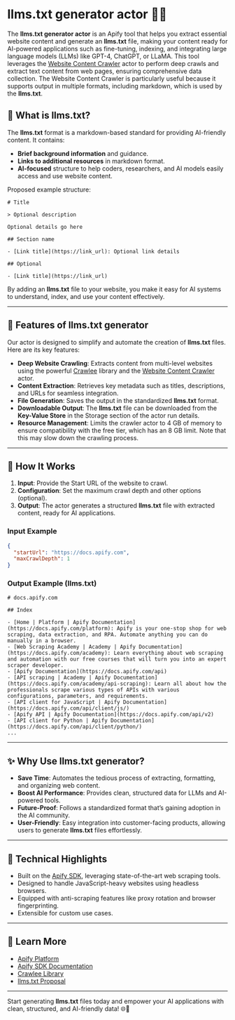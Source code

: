 # llms.txt generator actor 🚀📄

The **llms.txt generator actor** is an Apify tool that helps you extract essential website content and generate an **llms.txt** file, making your content ready for AI-powered applications such as fine-tuning, indexing, and integrating large language models (LLMs) like GPT-4, ChatGPT, or LLaMA. This tool leverages the [Website Content Crawler](https://apify.com/apify/website-content-crawler) actor to perform deep crawls and extract text content from web pages, ensuring comprehensive data collection. The Website Content Crawler is particularly useful because it supports output in multiple formats, including markdown, which is used by the **llms.txt**.

## 🌟 What is llms.txt?

The **llms.txt** format is a markdown-based standard for providing AI-friendly content. It contains:

- **Brief background information** and guidance.
- **Links to additional resources** in markdown format.
- **AI-focused** structure to help coders, researchers, and AI models easily access and use website content.

Proposed example structure:

```
# Title

> Optional description

Optional details go here

## Section name

- [Link title](https://link_url): Optional link details

## Optional

- [Link title](https://link_url)
```

By adding an **llms.txt** file to your website, you make it easy for AI systems to understand, index, and use your content effectively.

---

## 🎯 Features of llms.txt generator

Our actor is designed to simplify and automate the creation of **llms.txt** files. Here are its key features:

- **Deep Website Crawling**: Extracts content from multi-level websites using the powerful [Crawlee](https://crawlee.dev) library and the [Website Content Crawler](https://apify.com/apify/website-content-crawler) actor.
- **Content Extraction**: Retrieves key metadata such as titles, descriptions, and URLs for seamless integration.
- **File Generation**: Saves the output in the standardized **llms.txt** format.
- **Downloadable Output**: The **llms.txt** file can be downloaded from the **Key-Value Store** in the Storage section of the actor run details.
- **Resource Management**: Limits the crawler actor to 4 GB of memory to ensure compatibility with the free tier, which has an 8 GB limit. Note that this may slow down the crawling process.

---

## 🚀 How It Works

1. **Input**: Provide the Start URL of the website to crawl.
2. **Configuration**: Set the maximum crawl depth and other options (optional).
3. **Output**: The actor generates a structured **llms.txt** file with extracted content, ready for AI applications.

### Input Example

```json
{
  "startUrl": "https://docs.apify.com",
  "maxCrawlDepth": 1
}
```

### Output Example (llms.txt)

```
# docs.apify.com

## Index

- [Home | Platform | Apify Documentation](https://docs.apify.com/platform): Apify is your one-stop shop for web scraping, data extraction, and RPA. Automate anything you can do manually in a browser.
- [Web Scraping Academy | Academy | Apify Documentation](https://docs.apify.com/academy): Learn everything about web scraping and automation with our free courses that will turn you into an expert scraper developer.
- [Apify Documentation](https://docs.apify.com/api)
- [API scraping | Academy | Apify Documentation](https://docs.apify.com/academy/api-scraping): Learn all about how the professionals scrape various types of APIs with various configurations, parameters, and requirements.
- [API client for JavaScript | Apify Documentation](https://docs.apify.com/api/client/js/)
- [Apify API | Apify Documentation](https://docs.apify.com/api/v2)
- [API client for Python | Apify Documentation](https://docs.apify.com/api/client/python/)
...

```


---

## ✨ Why Use llms.txt generator?

- **Save Time**: Automates the tedious process of extracting, formatting, and organizing web content.
- **Boost AI Performance**: Provides clean, structured data for LLMs and AI-powered tools.
- **Future-Proof**: Follows a standardized format that’s gaining adoption in the AI community.
- **User-Friendly**: Easy integration into customer-facing products, allowing users to generate **llms.txt** files effortlessly.

---

## 🔧 Technical Highlights

- Built on the [Apify SDK](https://docs.apify.com/sdk/python), leveraging state-of-the-art web scraping tools.
- Designed to handle JavaScript-heavy websites using headless browsers.
- Equipped with anti-scraping features like proxy rotation and browser fingerprinting.
- Extensible for custom use cases.

---

## 📖 Learn More

- [Apify Platform](https://apify.com)
- [Apify SDK Documentation](https://docs.apify.com/sdk/python)
- [Crawlee Library](https://crawlee.dev)
- [llms.txt Proposal](https://example.com/llms-txt-proposal)

---

Start generating **llms.txt** files today and empower your AI applications with clean, structured, and AI-friendly data! 🌐🤖
